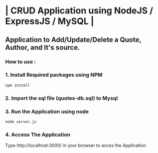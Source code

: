 # | CRUD Application using NodeJS / ExpressJS / MySQL |
## Application to Add/Update/Delete a Quote, Author, and It's source.
### How to use :

### 1. Install Required packages using NPM

```bash
npm install
```

### 2. Import the sql file (quotes-db.sql) to Mysql

### 3. Run the Application using node

```bash
node server.js
```

### 4. Access The Application

 Type http://localhost:3000/ in your browser to acces the Application
